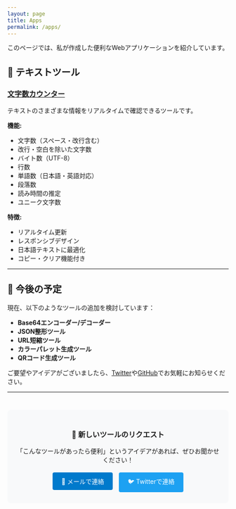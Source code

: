 ```yaml
---
layout: page
title: Apps
permalink: /apps/
---
```


このページでは、私が作成した便利なWebアプリケーションを紹介しています。

## 📝 テキストツール

### [文字数カウンター](/character-counter/)
テキストのさまざまな情報をリアルタイムで確認できるツールです。

**機能:**
- 文字数（スペース・改行含む）
- 改行・空白を除いた文字数
- バイト数（UTF-8）
- 行数
- 単語数（日本語・英語対応）
- 段落数
- 読み時間の推定
- ユニーク文字数

**特徴:**
- リアルタイム更新
- レスポンシブデザイン
- 日本語テキストに最適化
- コピー・クリア機能付き

---

## 🔧 今後の予定

現在、以下のようなツールの追加を検討しています：

- **Base64エンコーダー/デコーダー**
- **JSON整形ツール**
- **URL短縮ツール**
- **カラーパレット生成ツール**
- **QRコード生成ツール**

ご要望やアイデアがございましたら、[Twitter](https://twitter.com/taross__f)や[GitHub](https://github.com/taross-f)でお気軽にお知らせください。

---

<div style="text-align: center; margin-top: 40px; padding: 20px; background: #f8f9fa; border-radius: 8px;">
  <h3>🚀 新しいツールのリクエスト</h3>
  <p>「こんなツールがあったら便利」というアイデアがあれば、ぜひお聞かせください！</p>
  <a href="mailto:taro.furuya+dev@gmail.com" style="display: inline-block; padding: 10px 20px; background: #007acc; color: white; text-decoration: none; border-radius: 4px; margin: 5px;">📧 メールで連絡</a>
  <a href="https://twitter.com/taross__f" style="display: inline-block; padding: 10px 20px; background: #1da1f2; color: white; text-decoration: none; border-radius: 4px; margin: 5px;">🐦 Twitterで連絡</a>
</div>